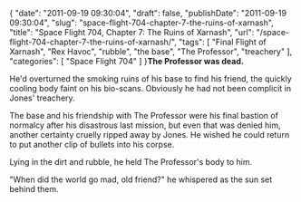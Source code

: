 {
    "date": "2011-09-19 09:30:04",
    "draft": false,
    "publishDate": "2011-09-19 09:30:04",
    "slug": "space-flight-704-chapter-7-the-ruins-of-xarnash",
    "title": "Space Flight 704, Chapter 7: The Ruins of Xarnash",
    "url": "\/space-flight-704-chapter-7-the-ruins-of-xarnash\/",
    "tags": [
        "Final Flight of Xarnash",
        "Rex Havoc",
        "rubble",
        "the base",
        "The Professor",
        "treachery"
    ],
    "categories": [
        "Space Flight 704"
    ]
}**The Professor was dead.**

He'd overturned the smoking ruins of his base to find his friend, the
quickly cooling body faint on his bio-scans. Obviously he had not been
complicit in Jones' treachery.

The base and his friendship with The Professor were his final bastion of
normalcy after his disastrous last mission, but even that was denied
him, another certainty cruelly ripped away by Jones. He wished he could
return to put another clip of bullets into his corpse.

Lying in the dirt and rubble, he held The Professor's body to him.

"When did the world go mad, old friend?" he whispered as the sun set
behind them.